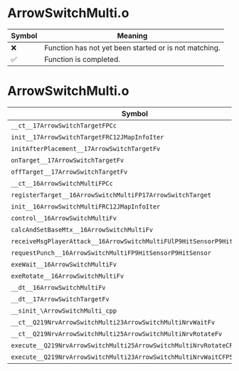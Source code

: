 # ArrowSwitchMulti.o
| Symbol | Meaning 
| ------------- | ------------- 
| :x: | Function has not yet been started or is not matching. 
| :white_check_mark: | Function is completed. 


# ArrowSwitchMulti.o
| Symbol | Decompiled? |
| ------------- | ------------- |
| `__ct__17ArrowSwitchTargetFPCc` | :white_check_mark: |
| `init__17ArrowSwitchTargetFRC12JMapInfoIter` | :white_check_mark: |
| `initAfterPlacement__17ArrowSwitchTargetFv` | :white_check_mark: |
| `onTarget__17ArrowSwitchTargetFv` | :white_check_mark: |
| `offTarget__17ArrowSwitchTargetFv` | :white_check_mark: |
| `__ct__16ArrowSwitchMultiFPCc` | :white_check_mark: |
| `registerTarget__16ArrowSwitchMultiFP17ArrowSwitchTarget` | :white_check_mark: |
| `init__16ArrowSwitchMultiFRC12JMapInfoIter` | :white_check_mark: |
| `control__16ArrowSwitchMultiFv` | :white_check_mark: |
| `calcAndSetBaseMtx__16ArrowSwitchMultiFv` | :white_check_mark: |
| `receiveMsgPlayerAttack__16ArrowSwitchMultiFUlP9HitSensorP9HitSensor` | :white_check_mark: |
| `requestPunch__16ArrowSwitchMultiFP9HitSensorP9HitSensor` | :white_check_mark: |
| `exeWait__16ArrowSwitchMultiFv` | :white_check_mark: |
| `exeRotate__16ArrowSwitchMultiFv` | :x: |
| `__dt__16ArrowSwitchMultiFv` | :white_check_mark: |
| `__dt__17ArrowSwitchTargetFv` | :white_check_mark: |
| `__sinit_\ArrowSwitchMulti_cpp` | :white_check_mark: |
| `__ct__Q219NrvArrowSwitchMulti23ArrowSwitchMultiNrvWaitFv` | :white_check_mark: |
| `__ct__Q219NrvArrowSwitchMulti25ArrowSwitchMultiNrvRotateFv` | :white_check_mark: |
| `execute__Q219NrvArrowSwitchMulti25ArrowSwitchMultiNrvRotateCFP5Spine` | :white_check_mark: |
| `execute__Q219NrvArrowSwitchMulti23ArrowSwitchMultiNrvWaitCFP5Spine` | :white_check_mark: |
